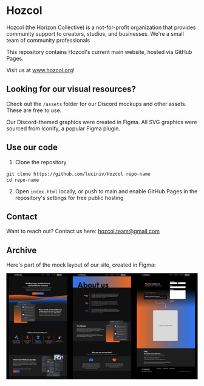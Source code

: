 # Hozcol
Hozcol (the Horizon Collective) is a not-for-profit organization that provides community support to creators, studios, and businesses. We're a small team of community professionals 

This repository contains Hozcol's current main website, hosted via GitHub Pages. 

Visit us at www.hozcol.org!

## Looking for our visual resources?
Check out the `/assets` folder for our Discord mockups and other assets. These are free to use.

Our Discord-themed graphics were created in Figma. All SVG graphics were sourced from Iconify, a popular Figma plugin.

## Use our code
1. Clone the repository
```
git clone https://github.com/luciniv/Hozcol repo-name
cd repo-name
```
2. Open `index.html` locally, or push to main and enable GitHub Pages in the repository's settings for free public hosting

## Contact

Want to reach out? Contact us here: hozcol.team@gmail.com

## Archive
Here's part of the mock layout of our site, created in Figma:

![Original Figma layout](/assets/Hozcol_Figma.png)
 
